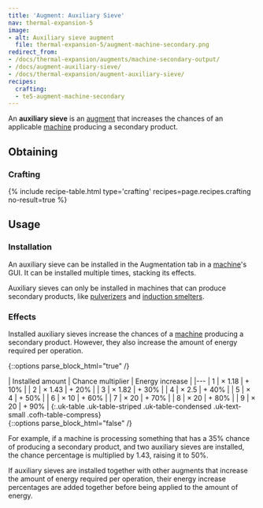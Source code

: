 ```yaml
---
title: 'Augment: Auxiliary Sieve'
nav: thermal-expansion-5
image:
- alt: Auxiliary sieve augment
  file: thermal-expansion-5/augment-machine-secondary.png
redirect_from:
- /docs/thermal-expansion/augments/machine-secondary-output/
- /docs/augment-auxiliary-sieve/
- /docs/thermal-expansion/augment-auxiliary-sieve/
recipes:
  crafting:
  - te5-augment-machine-secondary
---
```


An **auxiliary sieve** is an [augment](/docs/thermal-expansion-5/augments/) that increases the
chances of an applicable [machine](/docs/thermal-expansion-5/machines/) producing a secondary
product.


Obtaining
---------

### Crafting
{% include recipe-table.html type='crafting' recipes=page.recipes.crafting no-result=true %}


Usage
-----

### Installation
An auxiliary sieve can be installed in the Augmentation tab in a
[machine](/docs/thermal-expansion-5/machines/)'s GUI. It can be installed multiple times, stacking
its effects.

Auxiliary sieves can only be installed in machines that can produce secondary
products, like [pulverizers](/docs/thermal-expansion-5/pulverizer/) and [induction
smelters](/docs/thermal-expansion-5/induction-smelter/).

### Effects
Installed auxiliary sieves increase the chances of a [machine](/docs/thermal-expansion-5/machines/)
producing a secondary product. However, they also increase the amount of energy
required per operation.

<!--
secondaryChance = 100 - amount * 15   (minimum is 5)
multiplier = 100 / secondaryChance
-->

{::options parse_block_html="true" /}
<div class="uk-overflow-container">
| Installed amount | Chance multiplier | Energy increase |
|---
| 1 | × 1.18 | + 10% |
| 2 | × 1.43 | + 20% |
| 3 | × 1.82 | + 30% |
| 4 | × 2.5 | + 40% |
| 5 | × 4 | + 50% |
| 6 | × 10 | + 60% |
| 7 | × 20 | + 70% |
| 8 | × 20 | + 80% |
| 9 | × 20 | + 90% |
{:.uk-table .uk-table-striped .uk-table-condensed .uk-text-small .cofh-table-compress}
</div>
{::options parse_block_html="false" /}

For example, if a machine is processing something that has a 35% chance of
producing a secondary product, and two auxiliary sieves are installed, the
chance percentage is multiplied by 1.43, raising it to 50%.

If auxiliary sieves are installed together with other augments that increase the
amount of energy required per operation, their energy increase percentages are
added together before being applied to the amount of energy.
